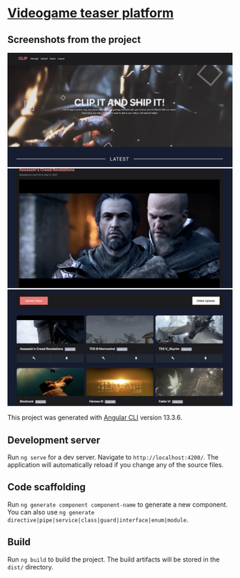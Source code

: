 # [Videogame teaser platform](https://teaserousvi-git-master-gaiaz65.vercel.app/)

## Screenshots from the project

![](src/assets/RepIMG/4.png)
![](src/assets/RepIMG/2.png)
![](src/assets/RepIMG/5.png)


This project was generated with [Angular CLI](https://github.com/angular/angular-cli) version 13.3.6.

## Development server

Run `ng serve` for a dev server. Navigate to `http://localhost:4200/`. The application will automatically reload if you change any of the source files.

## Code scaffolding

Run `ng generate component component-name` to generate a new component. You can also use `ng generate directive|pipe|service|class|guard|interface|enum|module`.

## Build

Run `ng build` to build the project. The build artifacts will be stored in the `dist/` directory.

